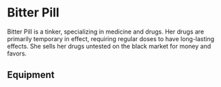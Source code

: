 # Bitter Pill
Bitter Pill is a tinker, specializing in medicine and drugs. Her drugs are primarily temporary in effect, requiring regular doses to have long-lasting effects. She sells her drugs untested on the black market for money and favors.

## Equipment
